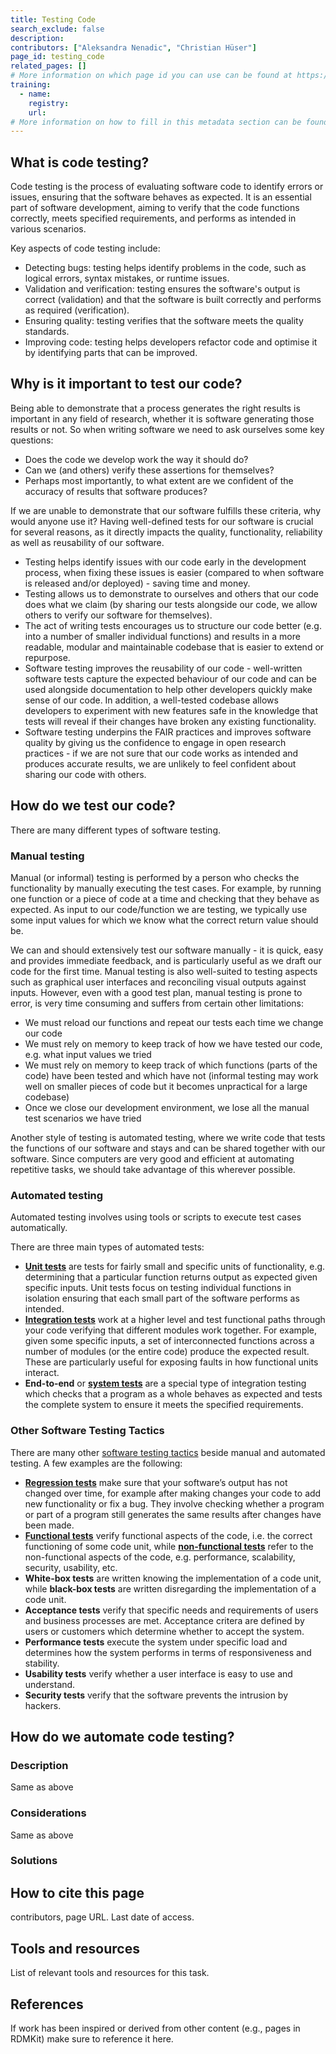 ```yaml
---
title: Testing Code
search_exclude: false
description: 
contributors: ["Aleksandra Nenadic", "Christian Hüser"]
page_id: testing_code
related_pages: []
# More information on which page id you can use can be found at https://rdmkit.elixir-europe.org/website_overview
training:
  - name:
    registry:
    url:
# More information on how to fill in this metadata section can be found here https://rdmkit.elixir-europe.org/page_metadata
---
```


## What is code testing?

Code testing is the process of evaluating software code to identify errors or issues, ensuring that the software behaves as expected. 
It is an essential part of software development, aiming to verify that the code functions correctly, meets specified requirements, and performs as intended in various scenarios.

Key aspects of code testing include:

- Detecting bugs: testing helps identify problems in the code, such as logical errors, syntax mistakes, or runtime issues.
- Validation and verification: testing ensures the software's output is correct (validation) and that the software is built correctly and performs as required (verification).
- Ensuring quality: testing verifies that the software meets the quality standards.
- Improving code: testing helps developers refactor code and optimise it by identifying parts that can be improved.

## Why is it important to test our code?

Being able to demonstrate that a process generates the right results is important in any field of research, whether it is software generating those results or not. 
So when writing software we need to ask ourselves some key questions:

- Does the code we develop work the way it should do?
- Can we (and others) verify these assertions for themselves?
- Perhaps most importantly, to what extent are we confident of the accuracy of results that software produces?

If we are unable to demonstrate that our software fulfills these criteria, why would anyone use it? 
Having well-defined tests for our software is crucial for several reasons, as it directly impacts the quality, functionality, reliability as well as reusability of our software.

- Testing helps identify issues with our code early in the development process, when fixing these issues is easier (compared to when software is released and/or deployed) -  saving time and money.
- Testing allows us to demonstrate to ourselves and others that our code does what we claim (by sharing our tests alongside our code, we allow others to verify our software for themselves).
- The act of writing tests encourages us to structure our code better (e.g. into a number of smaller individual functions) and results in a more readable, modular and maintainable codebase that is easier to extend or repurpose.
- Software testing improves the reusability of our code - well-written software tests capture the expected behaviour of our code and can be used alongside documentation to help other developers quickly make sense of our code. In addition, a well-tested codebase allows developers to experiment with new features safe in the knowledge that tests will reveal if their changes have broken any existing functionality.
- Software testing underpins the FAIR practices and improves software quality by giving us the confidence to engage in open research practices - if we are not sure that our code works as intended and produces accurate results, we are unlikely to feel confident about sharing our code with others.

## How do we test our code?

There are many different types of software testing.

### Manual testing

Manual (or informal) testing is performed by a person who checks the functionality by manually executing the test cases.
For example, by running one function or a piece of code at a time and checking that they behave as expected. 
As input to our code/function we are testing, we typically use some input values for which we know what the correct return value should be.

We can and should extensively test our software manually - it is quick, easy and provides immediate feedback, and is particularly useful as we draft our code for the first time.
Manual testing is also well-suited to testing aspects such as graphical user interfaces and reconciling visual outputs against inputs. 
However, even with a good test plan, manual testing is prone to error, is very time consuming and suffers from certain other limitations:

- We must reload our functions and repeat our tests each time we change our code
- We must rely on memory to keep track of how we have tested our code, e.g. what input values we tried
- We must rely on memory to keep track of which functions (parts of the code) have been tested and which have not (informal testing may work well on smaller pieces of code but it becomes unpractical for a large codebase)
- Once we close our development environment, we lose all the manual test scenarios we have tried

Another style of testing is automated testing, where we write code that tests the functions of our software and stays and can be shared together with our software. 
Since computers are very good and efficient at automating repetitive tasks, we should take advantage of this wherever possible.

### Automated testing

Automated testing involves using tools or scripts to execute test cases automatically.

There are three main types of automated tests:

- [**Unit tests**][unit-testing] are tests for fairly small and specific units of functionality, e.g. determining that a particular function returns output as expected given specific inputs. Unit tests focus on testing individual functions in isolation ensuring that each small part of the software performs as intended.
- [**Integration tests**][integration-testing] work at a higher level and test functional paths through your code verifying that different modules work together. For example, given some specific inputs, a set of interconnected functions across a number of modules (or the entire code) produce the expected result. These are particularly useful for exposing faults in how functional units interact.
- **End-to-end** or [**system tests**][system-testing] are a special type of integration testing which checks that a program as a whole behaves as expected and tests the complete system to ensure it meets the specified requirements.

### Other Software Testing Tactics

There are many other [software testing tactics][software-testing-tactics] beside manual and automated testing.
A few examples are the following:
- [**Regression tests**][regression-testing] make sure that your software’s output has not changed over time, for example after making changes your code to add new functionality or fix a bug. They involve checking whether a program or part of a program still generates the same results after changes have been made.
- [**Functional tests**][functional-testing] verify functional aspects of the code, i.e. the correct functioning of some code unit, while [**non-functional tests**][non-functional testing] refer to the non-functional aspects of the code, e.g. performance, scalability, security, usability, etc.
- **White-box tests** are written knowing the implementation of a code unit, while **black-box tests** are written disregarding the implementation of a code unit.
- **Acceptance tests** verify that specific needs and requirements of users and business processes are met. Acceptance critera are defined by users or customers which determine whether to accept the system.
- **Performance tests** execute the system under specific load and determines how the system performs in terms of responsiveness and stability.
- **Usability tests** verify whether a user interface is easy to use and understand. 
- **Security tests** verify that the software prevents the intrusion by hackers.

## How do we automate code testing?

### Description <!-- do not delete this heading and write your text below it -->
Same as above

### Considerations <!-- do not delete this heading and write your text below it -->
Same as above

### Solutions <!-- do not delete this heading and write your text below it -->


## How to cite this page <!-- do not delete this heading and write your text below it -->
 contributors, page URL. Last date of access.

## Tools and resources <!-- do not delete this heading and write your text below it -->
List of relevant tools and resources for this task.

## References <!-- do not delete this heading and write your text below it -->
If work has been inspired or derived from other content (e.g., pages in RDMKit) make sure to reference it here. 

[software-testing-tactics]: https://en.wikipedia.org/wiki/Software_testing_tactics
[unit-testing]: https://en.wikipedia.org/wiki/Unit_testing
[integration-testing]: https://en.wikipedia.org/wiki/Integration_testing
[functional-testing]: https://en.wikipedia.org/wiki/Functional_testing
[non-functional testing]: https://en.wikipedia.org/wiki/Non-functional_testing
[system-testing]: https://en.wikipedia.org/wiki/System_testing
[regression-testing]: https://en.wikipedia.org/wiki/Regression_testing
